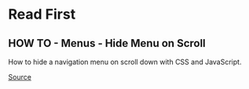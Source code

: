 # Read First

## HOW TO - Menus - Hide Menu on Scroll

How to hide a navigation menu on scroll down with CSS and JavaScript.

[Source](https://www.w3schools.com/howto/howto_js_navbar_hide_scroll.asp)